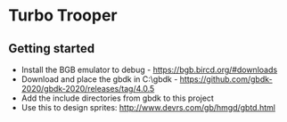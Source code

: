 # Turbo Trooper

## Getting started
- Install the BGB emulator to debug - https://bgb.bircd.org/#downloads
- Download and place the gbdk in C:\gbdk - https://github.com/gbdk-2020/gbdk-2020/releases/tag/4.0.5
- Add the include directories from gbdk to this project
- Use this to design sprites: http://www.devrs.com/gb/hmgd/gbtd.html